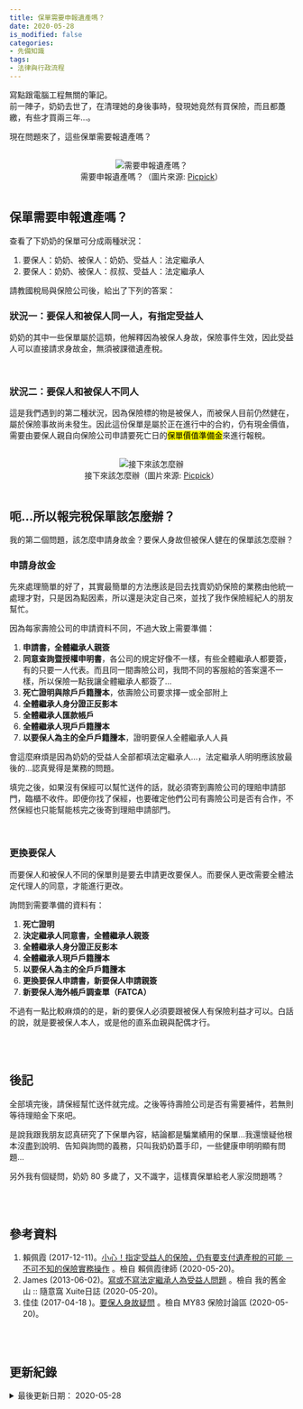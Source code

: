 ```yaml
---
title: 保單需要申報遺產嗎？
date: 2020-05-28
is_modified: false
categories:
- 先備知識
tags:
- 法律與行政流程
---  
```


寫點跟電腦工程無關的筆記。  
前一陣子，奶奶去世了，在清理她的身後事時，發現她竟然有買保險，而且都躉繳，有些才買兩三年…。
  
現在問題來了，這些保單需要報遺產嗎？

<!--more-->
<br>

<center> <img src="https://imgur.com/pXrIMud.jpg" alt="需要申報遺產嗎？"></center>
<center class="imgtext">需要申報遺產嗎？（圖片來源: <a href="https://pxhere.com/zh/photo/911763" class="imgtext">Picpick</a>）</center>
 
<br>

## 保單需要申報遺產嗎？

查看了下奶奶的保單可分成兩種狀況：
1. 要保人：奶奶、被保人：奶奶、受益人：法定繼承人
2. 要保人：奶奶、被保人：叔叔、受益人：法定繼承人

請教國稅局與保險公司後，給出了下列的答案：

### 狀況一：要保人和被保人同一人，有指定受益人
奶奶的其中一些保單屬於這類，他解釋因為被保人身故，保險事件生效，因此受益人可以直接請求身故金，無須被課徵遺產稅。

<br>

### 狀況二：要保人和被保人不同人
這是我們遇到的第二種狀況，因為保險標的物是被保人，而被保人目前仍然健在，屬於保險事故尚未發生。因此這份保單是屬於正在進行中的合約，仍有現金價值，需要由要保人親自向保險公司申請要死亡日的<mark>保單價值準備金</mark>來進行報稅。

<br>

<center> <img src="https://imgur.com/pHGZTil.jpg" alt="接下來該怎麼辦"></center>
<center class="imgtext">接下來該怎麼辦（圖片來源: <a href="https://pxhere.com/zh/photo/1169800" class="imgtext">Picpick</a>）</center>
 
<br>

## 呃...所以報完稅保單該怎麼辦？
我的第二個問題，該怎麼申請身故金？要保人身故但被保人健在的保單該怎麼辦？

### 申請身故金
先來處理簡單的好了，其實最簡單的方法應該是回去找賣奶奶保險的業務由他統一處理才對，只是因為點因素，所以還是決定自己來，並找了我作保險經紀人的朋友幫忙。

因為每家壽險公司的申請資料不同，不過大致上需要準備：
1. **申請書，全體繼承人親簽**
2. **同意查詢暨授權申明書**，各公司的規定好像不一樣，有些全體繼承人都要簽，有的只要一人代表。而且同一間壽險公司，我問不同的客服給的答案還不一樣，所以保險一點我讓全體繼承人都簽了...
3. **死亡證明與除戶戶籍謄本**，依壽險公司要求擇一或全部附上
4. **全體繼承人身分證正反影本**
5. **全體繼承人匯款帳戶**
6. **全體繼承人現戶戶籍謄本**
7. **以要保人為主的全戶戶籍謄本**，證明要保人全體繼承人人員  
    
會這麼麻煩是因為奶奶的受益人全部都填法定繼承人...，法定繼承人明明應該放最後的...認真覺得是業務的問題。

填完之後，如果沒有保經可以幫忙送件的話，就必須寄到壽險公司的理賠申請部門，臨櫃不收件。即便你找了保經，也要確定他們公司有壽險公司是否有合作，不然保經也只能幫能核完之後寄到理賠申請部門。

<br>

### 更換要保人
而要保人和被保人不同的保單則是要去申請更改要保人。而要保人更改需要全體法定代理人的同意，才能進行更改。

詢問到需要準備的資料有：
1. **死亡證明**
2. **決定繼承人同意書，全體繼承人親簽**
3. **全體繼承人身分證正反影本**
4. **全體繼承人現戶戶籍謄本**
5. **以要保人為主的全戶戶籍謄本**  
6. **更換要保人申請書，新要保人申請親簽**
7. **新要保人海外帳戶調查單（FATCA）**

不過有一點比較麻煩的的是，新的要保人必須要跟被保人有保險利益才可以。白話的說，就是要被保人本人，或是他的直系血親與配偶才行。
 
<br><br>

## 後記

全部填完後，請保經幫忙送件就完成。之後等待壽險公司是否有需要補件，若無則等待理賠金下來吧。

是說我跟我朋友認真研究了下保單內容，結論都是騙業績用的保單...我還懷疑他根本沒盡到說明、告知與詢問的義務，只叫我奶奶蓋手印，一些健康申明明顯有問題...

另外我有個疑問，奶奶 80 多歲了，又不識字，這樣賣保單給老人家沒問題嗎？



<br><br> 

## 參考資料 
1. 賴佩霞 (2017-12-11)。[小心！指定受益人的保險，仍有要支付遺產稅的可能 －不可不知的保險實務操作](https://peilawyer.tw/1061210/) 。檢自 賴佩霞律師 (2020-05-20)。
2. James (2013-06-02)。[寫或不寫法定繼承人為受益人問題](https://blog.xuite.net/j1952j/James1/74974718-%E5%AF%AB%E6%88%96%E4%B8%8D%E5%AF%AB%E6%B3%95%E5%AE%9A%E7%B9%BC%E6%89%BF%E4%BA%BA%E7%82%BA%E5%8F%97%E7%9B%8A%E4%BA%BA%E5%95%8F%E9%A1%8C) 。檢自 我的舊金山 :: 隨意窩 Xuite日誌 (2020-05-20)。  
3. 佳佳 (2017-04-18 )。[要保人身故疑問](https://my83.com.tw/question/8080) 。檢自 MY83 保險討論區 (2020-05-20)。  

<br><br> 

## 更新紀錄
<details>
  <summary>最後更新日期： 2020-05-28</summary>
  <ul class="timestamp">
    　<li>2020-05-28 發布</li>
    　<li>2020-05-20 完稿</li>
  </ul>
</details>